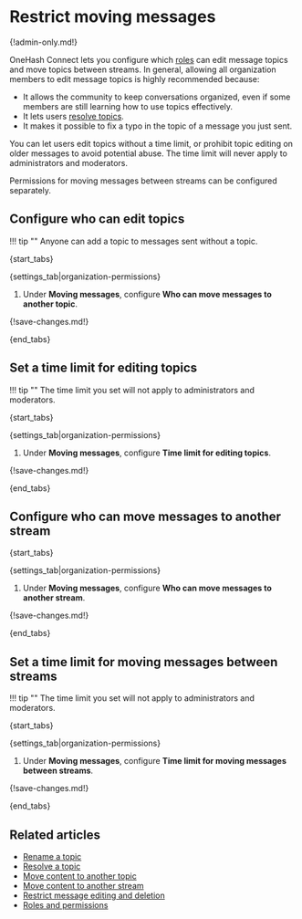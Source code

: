 # Restrict moving messages

{!admin-only.md!}

OneHash Connect lets you configure which [roles](/help/roles-and-permissions) can edit
message topics and move topics between streams. In general, allowing all
organization members to edit message topics is highly recommended because:

- It allows the community to keep conversations organized, even if some members
  are still learning how to use topics effectively.
- It lets users [resolve topics](/help/resolve-a-topic).
- It makes it possible to fix a typo in the topic of a message you just sent.

You can let users edit topics without a time limit, or prohibit topic editing on
older messages to avoid potential abuse. The time limit will never apply to
administrators and moderators.

Permissions for moving messages between streams can be configured separately.

## Configure who can edit topics

!!! tip ""
    Anyone can add a topic to messages sent without a topic.

{start_tabs}

{settings_tab|organization-permissions}

1. Under **Moving messages**, configure **Who can move messages to another
   topic**.

{!save-changes.md!}

{end_tabs}

## Set a time limit for editing topics

!!! tip ""
    The time limit you set will not apply to administrators and moderators.

{start_tabs}

{settings_tab|organization-permissions}

1. Under **Moving messages**, configure **Time limit for editing topics**.

{!save-changes.md!}

{end_tabs}

## Configure who can move messages to another stream

{start_tabs}

{settings_tab|organization-permissions}

1. Under **Moving messages**, configure **Who can move messages to another
   stream**.

{!save-changes.md!}

{end_tabs}

## Set a time limit for moving messages between streams

!!! tip ""
    The time limit you set will not apply to administrators and moderators.

{start_tabs}

{settings_tab|organization-permissions}

1. Under **Moving messages**, configure **Time limit for  moving messages
   between streams**.

{!save-changes.md!}

{end_tabs}

## Related articles

* [Rename a topic](/help/rename-a-topic)
* [Resolve a topic](/help/resolve-a-topic)
* [Move content to another topic](/help/move-content-to-another-topic)
* [Move content to another stream](/help/move-content-to-another-stream)
* [Restrict message editing and
  deletion](/help/restrict-message-editing-and-deletion)
* [Roles and permissions](/help/roles-and-permissions)
